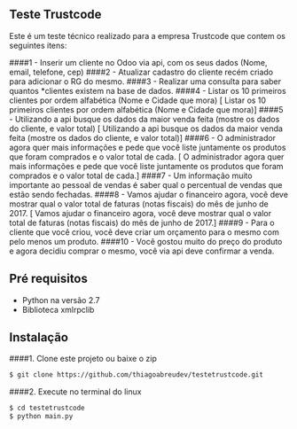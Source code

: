## Teste Trustcode

Este é um teste técnico realizado para a empresa Trustcode que contem os seguintes itens: 

####1 - Inserir um cliente no Odoo via api, com os seus dados (Nome, email, telefone, cep)
####2 - Atualizar cadastro do cliente recém criado para adicionar o RG do mesmo.
####3 - Realizar uma consulta para saber quantos *clientes existem na base de dados.
####4 - Listar os 10 primeiros clientes por ordem alfabética (Nome e Cidade que mora) [ Listar os 10 primeiros clientes por ordem alfabética (Nome e Cidade que mora)]
####5 - Utilizando a api busque os dados da maior venda feita (mostre os dados do cliente, e valor total) [ Utilizando a api busque os dados da maior venda feita (mostre os dados do cliente, e valor total)]
####6 - O administrador agora quer mais informações e pede que você liste juntamente os produtos que foram comprados e o valor total de cada. [ O administrador agora quer mais informações e pede que você liste juntamente os produtos que foram comprados e o valor total de cada.]
####7 - Um informação muito importante ao pessoal de vendas é saber qual o percentual de vendas que estão sendo fechadas.
####8 - Vamos ajudar o financeiro agora, você deve mostrar qual o valor total de faturas (notas fiscais) do mês de junho de 2017. [ Vamos ajudar o financeiro agora, você deve mostrar qual o valor total de faturas (notas fiscais) do mês de junho de 2017.]
####9 - Para o cliente que você criou, você deve criar um orçamento para o mesmo com pelo menos um produto.
####10 - Você gostou muito do preço do produto e agora decidiu comprar o mesmo, você via api deve confirmar a venda.


## Pré requisitos
- Python na versão 2.7
- Biblioteca xmlrpclib

## Instalação
####1. Clone este projeto ou baixe o zip

```sh
$ git clone https://github.com/thiagoabreudev/testetrustcode.git
```
####2. Execute no terminal do linux
 
```sh
$ cd testetrustcode
$ python main.py
```